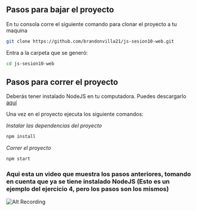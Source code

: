 ## Pasos para bajar el proyecto

En tu consola corre el siguiente comando para clonar el proyecto a tu maquina
```sh
git clone https://github.com/brandonvilla21/js-sesion10-web.git
```

Entra a la carpeta que se generó:
```sh
cd js-sesion10-web
```

## Pasos para correr el proyecto
Deberás tener instalado NodeJS en tu computadora. Puedes descargarlo [aquí](https://nodejs.org/en/)

Una vez en el proyecto ejecuta los siguiente comandos:<br/>

*Instalar las dependencias del proyecto*
```sh
npm install
```

*Correr el proyecto*
```sh
npm start
```

### Aqui esta un video que muestra los pasos anteriores, tomando en cuenta que ya se tiene instalado NodeJS (Esto es un ejemplo del ejercicio 4, pero los pasos son los mismos)
![Alt Recording](https://github.com/brandonvilla21/js-sesion04/blob/master/recording.2020-07-06%2022_52_57.gif)
